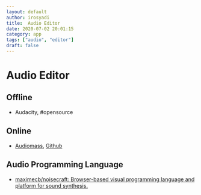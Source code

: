 ```yaml
---
layout: default
author: irosyadi
title:  Audio Editor
date: 2020-07-02 20:01:15
category: app
tags: ["audio", "editor"]
draft: false
---
```


# Audio Editor

## Offline
- Audacity, #opensource

## Online
- [Audiomass](https://audiomass.co/), [Github](https://github.com/pkalogiros/audiomass)

## Audio Programming Language
- [maximecb/noisecraft: Browser-based visual programming language and platform for sound synthesis.](https://github.com/maximecb/noisecraft)
